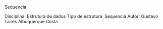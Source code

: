 Sequencia

Disciplina: Estrutura de dados
Tipo de estrutura: Sequencia
Autor: Gustavo Laires Albuquerque Costa
